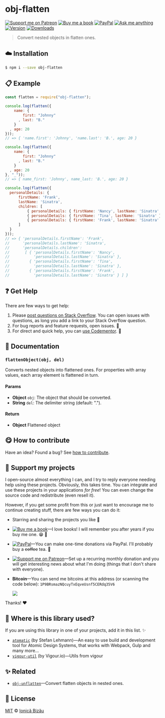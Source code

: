 <!-- Please do not edit this file. Edit the `blah` field in the `package.json` instead. If in doubt, open an issue. -->


# obj-flatten

 [![Support me on Patreon][badge_patreon]][patreon] [![Buy me a book][badge_amazon]][amazon] [![PayPal][badge_paypal_donate]][paypal-donations] [![Ask me anything](https://img.shields.io/badge/ask%20me-anything-1abc9c.svg)](https://github.com/IonicaBizau/ama) [![Version](https://img.shields.io/npm/v/obj-flatten.svg)](https://www.npmjs.com/package/obj-flatten) [![Downloads](https://img.shields.io/npm/dt/obj-flatten.svg)](https://www.npmjs.com/package/obj-flatten)

> Convert nested objects in flatten ones.

## :cloud: Installation

```sh
$ npm i --save obj-flatten
```


## :clipboard: Example



```js
const flatten = require("obj-flatten");

console.log(flatten({
    name: {
        first: "Johnny"
      , last: "B."
    }
  , age: 20
}));
// => { 'name.first': 'Johnny', 'name.last': 'B.', age: 20 }

console.log(flatten({
    name: {
        first: "Johnny"
      , last: "B."
    }
  , age: 20
}, "_"));
// => { name_first: 'Johnny', name_last: 'B.', age: 20 }

console.log(flatten({
  personalDetails: {
      firstName: 'Frank',
      lastName: 'Sinatra',
      children: [
          { personalDetails: { firstName: 'Nancy', lastName: 'Sinatra' } },
          { personalDetails: { firstName: 'Tina', lastName: 'Sinatra' } },
          { personalDetails: { firstName: 'Frank', lastName: 'Sinatra' } }
      ]
  }
}));
// => { 'personalDetails.firstName': 'Frank',
//      'personalDetails.lastName': 'Sinatra',
//      'personalDetails.children':
//       [ { 'personalDetails.firstName': 'Nancy',
//           'personalDetails.lastName': 'Sinatra' },
//         { 'personalDetails.firstName': 'Tina',
//           'personalDetails.lastName': 'Sinatra' },
//         { 'personalDetails.firstName': 'Frank',
//           'personalDetails.lastName': 'Sinatra' } ] }
```



## :question: Get Help

There are few ways to get help:

 1. Please [post questions on Stack Overflow](https://stackoverflow.com/questions/ask). You can open issues with questions, as long you add a link to your Stack Overflow question.
 2. For bug reports and feature requests, open issues. :bug:
 3. For direct and quick help, you can [use Codementor](https://www.codementor.io/johnnyb). :rocket:


## :memo: Documentation


### `flattenObject(obj, del)`
Converts nested objects into flattened ones.
For properties with array values, each array element is flattened in turn.

#### Params

- **Object** `obj`: The object that should be converted.
- **String** `del`: The delimiter string (default: ".").

#### Return
- **Object** Flattened object



## :yum: How to contribute
Have an idea? Found a bug? See [how to contribute][contributing].


## :sparkling_heart: Support my projects

I open-source almost everything I can, and I try to reply everyone needing help using these projects. Obviously,
this takes time. You can integrate and use these projects in your applications *for free*! You can even change the source code and redistribute (even resell it).

However, if you get some profit from this or just want to encourage me to continue creating stuff, there are few ways you can do it:

 - Starring and sharing the projects you like :rocket:
 - [![Buy me a book][badge_amazon]][amazon]—I love books! I will remember you after years if you buy me one. :grin: :book:
 - [![PayPal][badge_paypal]][paypal-donations]—You can make one-time donations via PayPal. I'll probably buy a ~~coffee~~ tea. :tea:
 - [![Support me on Patreon][badge_patreon]][patreon]—Set up a recurring monthly donation and you will get interesting news about what I'm doing (things that I don't share with everyone).
 - **Bitcoin**—You can send me bitcoins at this address (or scanning the code below): `1P9BRsmazNQcuyTxEqveUsnf5CERdq35V6`

    ![](https://i.imgur.com/z6OQI95.png)

Thanks! :heart:


## :dizzy: Where is this library used?
If you are using this library in one of your projects, add it in this list. :sparkles:


 - [`atomatic`](https://github.com/stefan-lehmann/atomatic#readme) (by Stefan Lehmann)—An easy to use build and development tool for Atomic Design Systems, that works with Webpack, Gulp and many more...
 - [`vigour-util`](https://github.com/vigour-io/util) (by Vigour.io)—Utils from vigour

## :sparkles: Related

 - [`obj-unflatten`](https://github.com/IonicaBizau/obj-unflatten#readme)—Convert flatten objects in nested ones.



## :scroll: License

[MIT][license] © [Ionică Bizău][website]

[badge_patreon]: http://ionicabizau.github.io/badges/patreon.svg
[badge_amazon]: http://ionicabizau.github.io/badges/amazon.svg
[badge_paypal]: http://ionicabizau.github.io/badges/paypal.svg
[badge_paypal_donate]: http://ionicabizau.github.io/badges/paypal_donate.svg
[patreon]: https://www.patreon.com/ionicabizau
[amazon]: http://amzn.eu/hRo9sIZ
[paypal-donations]: https://www.paypal.com/cgi-bin/webscr?cmd=_s-xclick&hosted_button_id=RVXDDLKKLQRJW
[donate-now]: http://i.imgur.com/6cMbHOC.png

[license]: http://showalicense.com/?fullname=Ionic%C4%83%20Biz%C4%83u%20%3Cbizauionica%40gmail.com%3E%20(https%3A%2F%2Fionicabizau.net)&year=2016#license-mit
[website]: https://ionicabizau.net
[contributing]: /CONTRIBUTING.md
[docs]: /DOCUMENTATION.md
